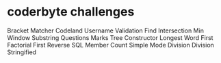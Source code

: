 # coderbyte challenges
Bracket Matcher
Codeland Username Validation
Find Intersection
Min Window Substring
Questions Marks
Tree Constructor
Longest Word
First Factorial
First Reverse
SQL Member Count
Simple Mode
Division
Division Stringified












